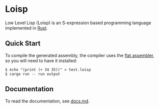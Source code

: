 # Loisp

Low Level Lisp (Loisp) is an S-expression based programming language implemented in [Rust](https://rust-lang.org).

## Quick Start

To compile the generated assembly, the compiler uses the [flat assembler](https://flatassembler.net/), so you will need to have it installed:

```console
$ echo "(print (+ 34 35))" > test.loisp
$ cargo run -- run output
```

## Documentation

To read the documentation, see [docs.md](./docs/docs.md).
